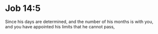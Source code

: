 # Job 14:5

Since his days are determined, and the number of his months is with you, and you have appointed his limits that he cannot pass,
